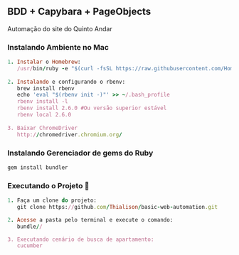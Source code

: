## BDD + Capybara + PageObjects
Automação do site do Quinto Andar

### Instalando Ambiente no Mac

```ruby
1. Instalar o Homebrew:
   /usr/bin/ruby -e "$(curl -fsSL https://raw.githubusercontent.com/Homebrew/install/master/install)"r
   
2. Instalando e configurando o rbenv:
   brew install rbenv
   echo 'eval "$(rbenv init -)"' >> ~/.bash_profile
   rbenv install -l
   rbenv install 2.6.0 #Ou versão superior estável
   rbenv local 2.6.0
   
3. Baixar ChromeDriver
   http://chromedriver.chromium.org/
```

### Instalando Gerenciador de gems do Ruby

```ruby
gem install bundler
```

### Executando o Projeto :dart:

```ruby
1. Faça um clone do projeto:
   git clone https://github.com/Thialison/basic-web-automation.git

2. Acesse a pasta pelo terminal e execute o comando:
   bundle//

3. Executando cenário de busca de apartamento:
   cucumber

```
